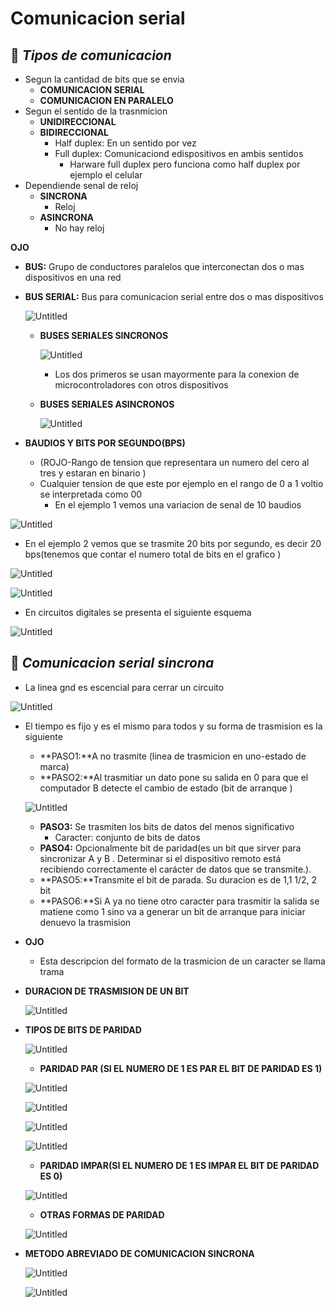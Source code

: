 # Comunicacion serial

## 💙 ***Tipos de comunicacion***

- Segun la cantidad de bits que se envia
    - **COMUNICACION SERIAL**
    - **COMUNICACION EN PARALELO**
- Segun el sentido de la trasnmicion
    - **UNIDIRECCIONAL**
    - **BIDIRECCIONAL**
        - Half duplex: En un sentido por vez
        - Full duplex: Comunicaciond edispositivos en ambis sentidos
            - Harware full duplex pero funciona como half duplex por ejemplo el celular
- Dependiende senal de reloj
    - **SINCRONA**
        - Reloj
    - **ASINCRONA**
        - No hay reloj

**OJO**

- **BUS:** Grupo de conductores paralelos que interconectan dos o mas dispositivos en una red
- **BUS SERIAL:** Bus para comunicacion serial entre dos o mas dispositivos
    
    ![Untitled](Comunicacion%20serial%20a0a841870d4f412db12c6162dd05474e/Untitled.png)
    
    - **BUSES SERIALES SINCRONOS**
        
        ![Untitled](Comunicacion%20serial%20a0a841870d4f412db12c6162dd05474e/Untitled%201.png)
        
        - Los dos primeros se usan mayormente para la conexion de microcontroladores con otros dispositivos
    - **BUSES SERIALES ASINCRONOS**
        
        ![Untitled](Comunicacion%20serial%20a0a841870d4f412db12c6162dd05474e/Untitled%202.png)
        
- **BAUDIOS Y BITS POR SEGUNDO(BPS)**
    - (ROJO-Rango de tension que representara un numero del cero al tres y estaran en binario )
    - Cualquier tension de que este por ejemplo en el rango de 0 a 1 voltio se interpretada como 00
        - En el ejemplo 1 vemos una variacion de senal de 10 baudios

![Untitled](Comunicacion%20serial%20a0a841870d4f412db12c6162dd05474e/Untitled%203.png)

- En el ejemplo 2  vemos que se trasmite 20 bits por segundo, es decir 20 bps(tenemos que contar el numero total de bits en el grafico )

![Untitled](Comunicacion%20serial%20a0a841870d4f412db12c6162dd05474e/Untitled%204.png)

![Untitled](Comunicacion%20serial%20a0a841870d4f412db12c6162dd05474e/Untitled%205.png)

- En circuitos digitales se presenta el siguiente esquema

![Untitled](Comunicacion%20serial%20a0a841870d4f412db12c6162dd05474e/Untitled%206.png)

## 💙 ***Comunicacion serial sincrona***

- La linea gnd es escencial para cerrar un circuito

![Untitled](Comunicacion%20serial%20a0a841870d4f412db12c6162dd05474e/Untitled%207.png)

- El tiempo es fijo y  es el mismo para todos y su forma de trasmision es la siguiente
    - **PASO1:**A no trasmite (linea de trasmicion en uno-estado de marca)
    - **PASO2:**Al trasmitiar un dato pone su salida en 0 para que el computador B detecte el cambio de estado (bit de arranque )
    
    ![Untitled](Comunicacion%20serial%20a0a841870d4f412db12c6162dd05474e/Untitled%208.png)
    
    - **PASO3:** Se trasmiten los bits de datos del menos significativo
        - Caracter: conjunto de bits de datos
    - **PASO4:** Opcionalmente bit de paridad(es un bit que sirver para sincronizar A y B . Determinar si el dispositivo remoto está recibiendo correctamente el carácter de datos que se transmite.).
    - **PASO5:**Transmite el bit de parada. Su duracion es de 1,1 1/2, 2  bit
    - **PASO6:**Si A ya no tiene otro caracter  para trasmitir la salida se matiene como 1 sino va a generar un bit de arranque para iniciar denuevo la trasmision
- **OJO**
    - Esta descripcion del formato de la trasmicion de un caracter se llama trama
- **DURACION DE TRASMISION DE UN BIT**
    
    ![Untitled](Comunicacion%20serial%20a0a841870d4f412db12c6162dd05474e/Untitled%209.png)
    
- **TIPOS DE BITS DE PARIDAD**
    
    ![Untitled](Comunicacion%20serial%20a0a841870d4f412db12c6162dd05474e/Untitled%2010.png)
    
    - **PARIDAD PAR (SI EL NUMERO DE 1 ES PAR EL BIT DE PARIDAD ES 1)**
    
    ![Untitled](Comunicacion%20serial%20a0a841870d4f412db12c6162dd05474e/Untitled%2011.png)
    
    ![Untitled](Comunicacion%20serial%20a0a841870d4f412db12c6162dd05474e/Untitled%2012.png)
    
    ![Untitled](Comunicacion%20serial%20a0a841870d4f412db12c6162dd05474e/Untitled%2013.png)
    
    ![Untitled](Comunicacion%20serial%20a0a841870d4f412db12c6162dd05474e/Untitled%2014.png)
    
    - **PARIDAD IMPAR(SI EL NUMERO DE 1 ES IMPAR EL BIT DE PARIDAD ES 0)**
    
    ![Untitled](Comunicacion%20serial%20a0a841870d4f412db12c6162dd05474e/Untitled%2015.png)
    
    - **OTRAS FORMAS DE PARIDAD**
    
    ![Untitled](Comunicacion%20serial%20a0a841870d4f412db12c6162dd05474e/Untitled%2016.png)
    

- **METODO ABREVIADO DE COMUNICACION SINCRONA**
    
    ![Untitled](Comunicacion%20serial%20a0a841870d4f412db12c6162dd05474e/Untitled%2017.png)
    
    ![Untitled](Comunicacion%20serial%20a0a841870d4f412db12c6162dd05474e/Untitled%2018.png)